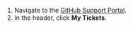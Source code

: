 1. Navigate to the [GitHub Support Portal](https://support.github.com/).
1. In the header, click **My Tickets**.
